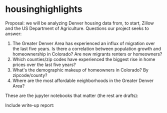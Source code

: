 # housinghighlights
Proposal: we will be analyzing Denver housing data from, to start, Zillow and the US Department of Agriculture. 
Questions our project seeks to answer:
  1. The Greater Denver Area has experienced an influx of migration over the last five years. Is there a correlation between population growth and homeownership in Colorado? Are new migrants renters or homeowners?
  2. Which counties/zip codes have experienced the biggest rise in home prices over the last five years?
  3. What's the demographic makeup of homeowners in Colorado? By zipcode/county?
  4. Where are the most affordable neighborhoods in the Greater Denver Area?
  
  
  These are the jupyter notebooks that matter (the rest are drafts):
  
  Include write-up report:
  
